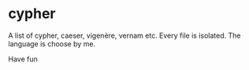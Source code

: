 # cypher
A list of cypher, caeser, vigenère, vernam etc.
Every file is isolated.
The language is choose by me.

Have fun
